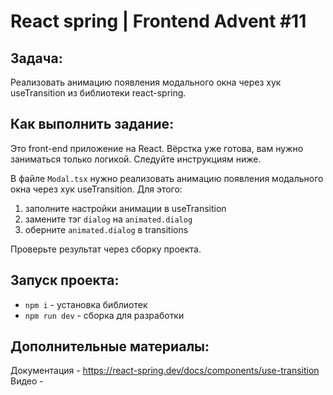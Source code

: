 # React spring | Frontend Advent #11

## Задача:
Реализовать анимацию появления модального окна через хук useTransition из библиотеки react-spring.

## Как выполнить задание:

Это front-end приложение на React. Вёрстка уже готова, вам нужно заниматься только логикой. Следуйте инструкциям ниже.

В файле `Modal.tsx` нужно реализовать анимацию появления модального окна через хук useTransition.
Для этого:
1. заполните настройки анимации в useTransition
2. замените тэг `dialog` на `animated.dialog`
3. оберните `animated.dialog` в transitions

Проверьте результат через сборку проекта.

## Запуск проекта:
* `npm i` - установка библиотек
* `npm run dev` - сборка для разработки

## Дополнительные материалы:
Документация - https://react-spring.dev/docs/components/use-transition  
Видео - 
